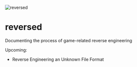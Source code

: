 ![reversed](https://github.com/zwoly/reversed/assets/164810717/9af2d95e-11cc-46c4-9456-8722f8fc4463)

# reversed
Documenting the process of game-related reverse engineering


Upcoming:
- Reverse Engineering an Unknown File Format
